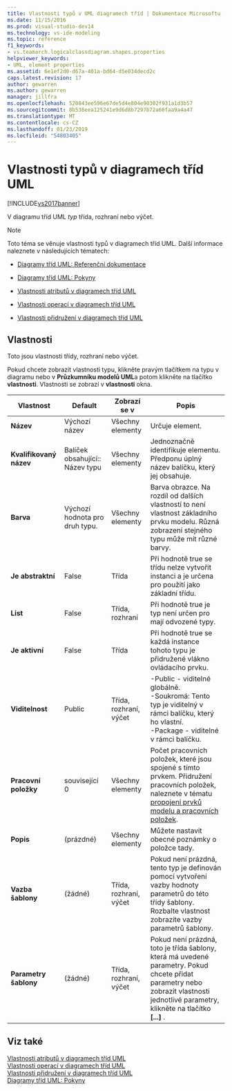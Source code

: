 ```yaml
---
title: Vlastnosti typů v UML diagramech tříd | Dokumentace Microsoftu
ms.date: 11/15/2016
ms.prod: visual-studio-dev14
ms.technology: vs-ide-modeling
ms.topic: reference
f1_keywords:
- vs.teamarch.logicalclassdiagram.shapes.properties
helpviewer_keywords:
- UML, element properties
ms.assetid: 6e1ef2d0-d67a-401a-bd64-d5e034decd2c
caps.latest.revision: 17
author: gewarren
ms.author: gewarren
manager: jillfra
ms.openlocfilehash: 520843ee596e67de5d4e804e90302f931a1d3b57
ms.sourcegitcommit: 8b538eea125241e9d6d8b7297b72a66faa9a4a47
ms.translationtype: MT
ms.contentlocale: cs-CZ
ms.lasthandoff: 01/23/2019
ms.locfileid: "54803405"
---
```

# <a name="properties-of-types-on-uml-class-diagrams"></a>Vlastnosti typů v diagramech tříd UML
[!INCLUDE[vs2017banner](../includes/vs2017banner.md)]

V diagramu tříd UML *typ* třída, rozhraní nebo výčet.  
  
> [!NOTE]
>  Toto téma se věnuje vlastnosti typů v diagramech tříd UML. Další informace naleznete v následujících tématech:  
  
-   [Diagramy tříd UML: Referenční dokumentace](../modeling/uml-class-diagrams-reference.md)  
  
-   [Diagramy tříd UML: Pokyny](../modeling/uml-class-diagrams-guidelines.md)  
  
-   [Vlastnosti atributů v diagramech tříd UML](../modeling/properties-of-attributes-on-uml-class-diagrams.md)  
  
-   [Vlastnosti operací v diagramech tříd UML](../modeling/properties-of-operations-on-uml-class-diagrams.md)  
  
-   [Vlastnosti přidružení v diagramech tříd UML](../modeling/properties-of-associations-on-uml-class-diagrams.md)  
  
## <a name="properties"></a>Vlastnosti  
 Toto jsou vlastnosti třídy, rozhraní nebo výčet.  
  
 Pokud chcete zobrazit vlastnosti typu, klikněte pravým tlačítkem na typu v diagramu nebo v **Průzkumníku modelů UML**a potom klikněte na tlačítko **vlastnosti**. Vlastnosti se zobrazí v **vlastnosti** okna.  
  
|**Vlastnost**|**Default**|Zobrazí se v|Popis|  
|------------------|-----------------|----------------|-----------------|  
|**Název**|Výchozí název|Všechny elementy|Určuje element.|  
|**Kvalifikovaný název**|Balíček obsahující:: Název typu|Všechny elementy|Jednoznačně identifikuje elementu. Předponu úplný název balíčku, který jej obsahuje.|  
|**Barva**|Výchozí hodnota pro druh typu.|Všechny elementy|Barva obrazce. Na rozdíl od dalších vlastností to není vlastnost základního prvku modelu. Různá zobrazení stejného typu může mít různé barvy.|  
|**Je abstraktní**|False|Třída|Při hodnotě true se třídu nelze vytvořit instanci a je určena pro použití jako základní třídu.|  
|**List**|False|Třída, rozhraní|Při hodnotě true je typ není určen pro mají odvozené typy.|  
|**Je aktivní**|False|Třída|Při hodnotě true se každá instance tohoto typu je přidružené vlákno ovládacího prvku.|  
|**Viditelnost**|Public|Třída, rozhraní, výčet|-Public - viditelné globálně.<br />-Soukromá: Tento typ je viditelný v rámci balíčku, který ho vlastní.<br />-Package - viditelné v rámci balíčku.|  
|**Pracovní položky**|související 0|Všechny elementy|Počet pracovních položek, které jsou spojené s tímto prvkem. Přidružení pracovních položek, naleznete v tématu [propojení prvků modelu a pracovních položek](../modeling/link-model-elements-and-work-items.md).|  
|**Popis**|(prázdné)|Všechny elementy|Můžete nastavit obecné poznámky o položce tady.|  
|**Vazba šablony**|(žádné)|Třída, rozhraní, výčet|Pokud není prázdná, tento typ je definován pomocí vytvoření vazby hodnoty parametrů do této třídy šablony. Rozbalte vlastnost zobrazíte vazby parametrů šablony.|  
|**Parametry šablony**|(žádné)|Třída, rozhraní, výčet|Pokud není prázdná, toto je třída šablony, která má uvedené parametry. Pokud chcete přidat parametry nebo zobrazit vlastnosti jednotlivé parametry, klikněte na tlačítko **[...]** .|  
  
## <a name="see-also"></a>Viz také  
 [Vlastnosti atributů v diagramech tříd UML](../modeling/properties-of-attributes-on-uml-class-diagrams.md)   
 [Vlastnosti operací v diagramech tříd UML](../modeling/properties-of-operations-on-uml-class-diagrams.md)   
 [Vlastnosti přidružení v diagramech tříd UML](../modeling/properties-of-associations-on-uml-class-diagrams.md)   
 [Diagramy tříd UML: Pokyny](../modeling/uml-class-diagrams-guidelines.md)
